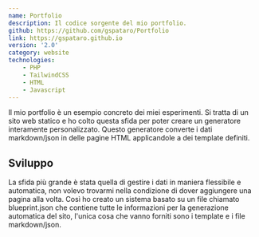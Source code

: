 ```yaml
---
name: Portfolio
description: Il codice sorgente del mio portfolio.
github: https://github.com/gspataro/Portfolio
link: https://gspataro.github.io
version: '2.0'
category: website
technologies:
    - PHP
    - TailwindCSS
    - HTML
    - Javascript
---
```


Il mio portfolio è un esempio concreto dei miei esperimenti. Si tratta di un sito web statico e ho colto questa sfida per poter creare un generatore interamente
personalizzato. Questo generatore converte i dati markdown/json in delle pagine HTML applicandole a dei template definiti.

## Sviluppo

La sfida più grande è stata quella di gestire i dati in maniera flessibile e automatica, non volevo trovarmi nella condizione di dover aggiungere una pagina alla
volta. Così ho creato un sistema basato su un file chiamato blueprint.json che contiene tutte le informazioni per la generazione automatica del sito, l'unica cosa che vanno forniti sono i template e i file markdown/json.
